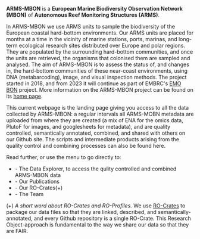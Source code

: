 
**ARMS-MBON** is a **European Marine Biodiversity Observation Network (MBON)** of **Autonomous Reef Monitoring Structures (ARMS)**.

In ARMS-MBON we use ARMS units to sample the biodiversity of the European coastal hard-bottom environments. Our ARMS units are placed for months at a time in the vicinity of marine stations, ports, marinas, and long-term ecological research sites distributed over Europe and polar regions. They are populated by the surrounding hard-bottom communities, and once the units are retrieved, the organisms that colonised them are sampled and analysed. The aim of ARMS-MBON is to assess the status of, and changes in, the hard-bottom communities of these near-coast environments, using DNA (metabarcoding), image, and visual inspection methods. The project started in 2018, and from 2023 it will continue as part of EMBRC's <a href="https://www.embrc.eu/emo-bon" target="_blank">EMO BON</a>  project. More information on the ARMS-MBON project can be found on its <a href="https:///www.arms-mbon.eu" target="_blank">home page</a>.  

This current webpage is the landing page giving you access to all the data collected by ARMS-MBON: a regular intervals all ARMS-MOBN metadata are uploaded from where they are created (a mix of ENA for the omics data, PlutoF for images, and googlesheets for metadata), and are quality controlled, semantically annotated, combined, and shared with others on our Github site. The scripts and intermediate products arising from the quality control and combining processes can also be found here. 

Read further, or use the menu to go directly to:
<ul>
<li>- The Data Explorer, to access the qulity controlled and combined ARMS-MBON data</li>
<li>- Our Publications</li>
<li>- Our RO-Crates(+)</li>
<li>- The Team</li> 
</ul>

(+) *A short word about RO-Crates and RO-Profiles.* We use <a href="https://www.researchobject.org/ro-crate/" target="_blank">RO-Crates</a> to package our data files so that they are linked, described, and semantically-annotated, and every Github repository is a single RO-Crate. This Research Object-approach is fundamental to the way we share our data so that they are FAIR. 

